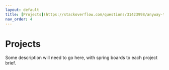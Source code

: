 ```yaml
---
layout: default
title: [Projects](https://stackoverflow.com/questions/31423998/anyway-to-force-override-html-and-get-a-link-to-open-in-a-new-tab-window){:target="_blank"}
nav_order: 4
---
```


# Projects

Some description will need to go here, with spring boards to each project brief.
